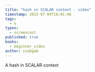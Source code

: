 ```yaml
---
title: "hash in SCALAR context - video"
timestamp: 2015-07-04T16:01:46
tags:
  - %
types:
  - screencast
published: true
books:
  - beginner_video
author: szabgab
---
```



A hash in SCALAR context


<slidecast file="beginner-perl/hash-in-scalar-context" youtube="Rlqh_vygzEU" />
